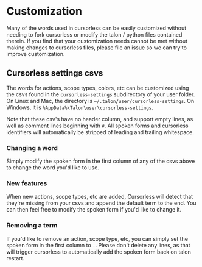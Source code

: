 # Customization

Many of the words used in cursorless can be easily customized without needing
to fork cursorless or modify the talon / python files contained therein. If you
find that your customization needs cannot be met without making changes to
cursorless files, please file an issue so we can try to improve customization.

## Cursorless settings csvs

The words for actions, scope types, colors, etc can be customized using the
csvs found in the `cursorless-settings` subdirectory of your user folder. On
Linux and Mac, the directory is `~/.talon/user/cursorless-settings`. On
Windows, it is `%AppData%\Talon\user\cursorless-settings`.

Note that these csv's have no header column, and support empty lines, as well as comment lines beginning with `#`. All spoken forms and cursorless identifiers will automatically be stripped of leading and trailing whitespace.

### Changing a word

Simply modify the spoken form in the first column of any of the csvs above to
change the word you'd like to use.

### New features

When new actions, scope types, etc are added, Cursorless will detect that they're missing from your csvs and append the default term to the end. You can then feel free to modify the spoken form if you'd like to change it.

### Removing a term

If you'd like to remove an action, scope type, etc, you can simply set the
spoken form in the first column to `-`. Please don't delete any lines, as that
will trigger cursorless to automatically add the spoken form back on talon
restart.
